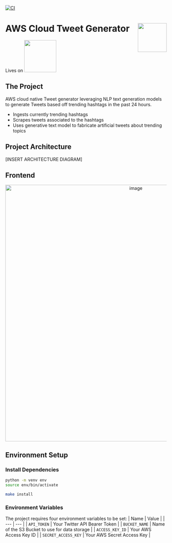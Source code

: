 [![CI](https://github.com/dai-anna/AWSCloud-TweetGenerator/actions/workflows/main.yml/badge.svg)](https://github.com/dai-anna/AWSCloud-TweetGenerator/actions/workflows/main.yml)
# AWS Cloud Tweet Generator <img width=90 align="right" src="https://upload.wikimedia.org/wikipedia/commons/thumb/e/e6/Duke_University_logo.svg/1024px-Duke_University_logo.svg.png">
Lives on  <img width=100 src="https://www.icmanage.com/wp-content/uploads/2018/05/AWS-logo.png">

## The Project
AWS cloud native Tweet generator leveraging NLP text generation models to generate Tweets based off trending hashtags in the past 24 hours.
- Ingests currently trending hashtags
- Scrapes tweets associated to the hashtags
- Uses generative text model to fabricate artificial tweets about trending topics

## Project Architecture
[INSERT ARCHITECTURE DIAGRAM]

## Frontend
<div align="center">
<img width="800" alt="image" src="https://user-images.githubusercontent.com/58488209/142139659-8aea06af-8149-4b1c-a8e7-0fde106b961c.png">
</div>


## Environment Setup
### Install Dependencies
```bash
python -m venv env
source env/bin/activate
```

```bash
make install
```
### Environment Variables 
The project requires four environment variables to be set:
| Name | Value |
| --- | --- |
| `API_TOKEN` | Your Twitter API Bearer Token |
| `BUCKET_NAME` | Name of the S3 Bucket to use for data storage |
| `ACCESS_KEY_ID` | Your AWS Access Key ID |
| `SECRET_ACCESS_KEY` | Your AWS Secret Access Key |

